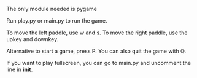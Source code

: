 The only module needed is pygame

Run play.py or main.py to run the game.

To move the left paddle, use w and s.
To move the right paddle, use the upkey and downkey.

Alternative to start a game, press P.
You can also quit the game with Q.

If you want to play fullscreen, you can go to main.py and uncomment the line in __init__.
